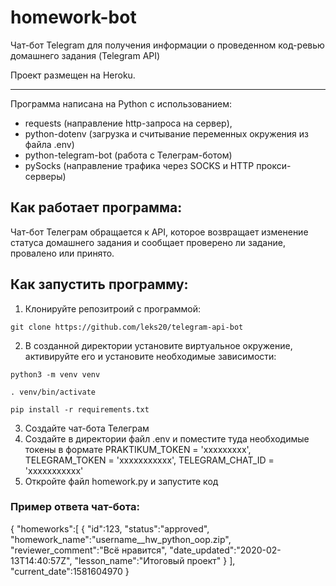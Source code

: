 # homework-bot
Чат-бот Telegram для получения информации о проведенном код-ревью домашнего задания (Telegram API)

Проект размещен на Heroku.
___________________________________________________
Программа написана на Python с использованием:
- requests (направление http-запроса на сервер),
- python-dotenv (загрузка и считывание переменных окружения из файла .env)
- python-telegram-bot (работа с Телеграм-ботом)
- pySocks (направление трафика через SOCKS и HTTP прокси-серверы)

## Как работает программа:
Чат-бот Телеграм обращается к API, которое возвращает изменение статуса домашнего задания и сообщает проверено ли задание, провалено или принято.

## Как запустить программу:

1) Клонируйте репозитроий с программой:
```
git clone https://github.com/leks20/telegram-api-bot
```
2) В созданной директории установите виртуальное окружение, активируйте его и установите необходимые зависимости:
```
python3 -m venv venv

. venv/bin/activate

pip install -r requirements.txt
```
3) Создайте чат-бота Телеграм
4) Создайте в директории файл .env и поместите туда необходимые токены в формате PRAKTIKUM_TOKEN = 'ххххххххх', TELEGRAM_TOKEN = 'ххххххххххх',
TELEGRAM_CHAT_ID = 'ххххххххххх'
5) Откройте файл homework.py и запустите код




### Пример ответа чат-бота:
{
   "homeworks":[
      {
         "id":123,
         "status":"approved",
         "homework_name":"username__hw_python_oop.zip",
         "reviewer_comment":"Всё нравится",
         "date_updated":"2020-02-13T14:40:57Z",
         "lesson_name":"Итоговый проект"
      }
   ],
   "current_date":1581604970
}




